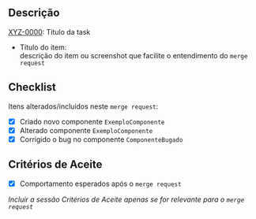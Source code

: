 <!-- Develop branch template -->

## Descrição

[XYZ-0000](https://company.com/browse/XYZ-0000): Título da task

- Título do item: \
descrição do item ou screenshot que facilite o entendimento do `merge request`

## Checklist

Itens alterados/incluídos neste `merge request`:

- [x] Criado novo componente `ExemploComponente`
- [x] Alterado componente `ExemploComponente`
- [x] Corrigido o bug no componente `ComponenteBugado`

## Critérios de Aceite

- [x] Comportamento esperados após o  `merge request`

_Incluir a sessão Critérios de Aceite apenas se for relevante para o `merge request`_